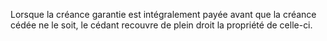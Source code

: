 Lorsque la créance garantie est intégralement payée avant que la créance cédée ne le soit, le cédant recouvre de plein droit la propriété de celle-ci.

